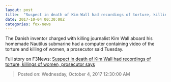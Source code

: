 ```yaml
---
layout: post
title:  "Suspect in death of Kim Wall had recordings of torture, killings of women, prosecutor says"
date: 2017-10-04 00:30:00Z
categories: fox-news
---
```


The Danish inventor charged with killing journalist Kim Wall aboard his homemade Nautilus submarine had a computer containing video of the torture and killing of women, a prosecutor said Tuesday.


Full story on F3News: [Suspect in death of Kim Wall had recordings of torture, killings of women, prosecutor says](http://www.f3nws.com/n/HWEDxC)

> Posted on: Wednesday, October 4, 2017 12:30:00 AM
